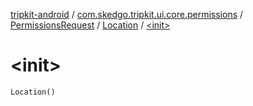 [tripkit-android](../../../index.md) / [com.skedgo.tripkit.ui.core.permissions](../../index.md) / [PermissionsRequest](../index.md) / [Location](index.md) / [&lt;init&gt;](./-init-.md)

# &lt;init&gt;

`Location()`